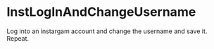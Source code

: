# InstLogInAndChangeUsername
Log into an instargam account and change the username and save it. Repeat.
